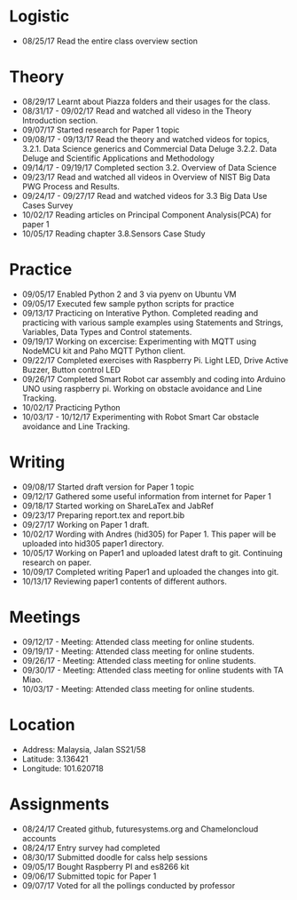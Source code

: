 # Logistic

* 08/25/17 Read the entire class overview section

# Theory

* 08/29/17 Learnt about Piazza folders and their usages for the class.
* 08/31/17 - 09/02/17 Read and watched all videso in the Theory Introduction section. 
* 09/07/17 Started research for Paper 1 topic
* 09/08/17 - 09/13/17 Read the theory and watched videos for topics,
	3.2.1. Data Science generics and Commercial Data Deluge
	3.2.2. Data Deluge and Scientific Applications and Methodology
* 09/14/17 - 09/19/17 Completed section 3.2. Overview of Data Science
* 09/23/17 Read and watched all videos in Overview of NIST Big Data PWG Process and Results.
* 09/24/17 - 09/27/17 Read and watched videos for 3.3 Big Data Use Cases Survey
* 10/02/17 Reading articles on Principal Component Analysis(PCA) for paper 1
* 10/05/17 Reading chapter 3.8.Sensors Case Study

# Practice

* 09/05/17 Enabled Python 2 and 3 via pyenv on Ubuntu VM
* 09/05/17 Executed few sample python scripts for practice
* 09/13/17 Practicing on Interative Python. Completed reading and practicing with various sample examples using Statements and Strings, Variables, Data Types and Control statements.
* 09/19/17 Working on excercise: Experimenting with MQTT using NodeMCU kit and Paho MQTT Python client.
* 09/22/17 Completed exercises with Raspberry Pi. Light LED, Drive Active Buzzer, Button control LED
* 09/26/17 Completed Smart Robot car assembly and coding into Arduino UNO using raspberry pi. Working on obstacle avoidance and Line Tracking.
* 10/02/17 Practicing Python
* 10/03/17 - 10/12/17 Experimenting with Robot Smart Car obstacle avoidance and Line Tracking.

# Writing

* 09/08/17 Started draft version for Paper 1 topic
* 09/12/17 Gathered some useful information from internet for Paper 1
* 09/18/17 Started working on ShareLaTex and JabRef
* 09/23/17 Preparing report.tex and report.bib
* 09/27/17 Working on Paper 1 draft.
* 10/02/17 Wording with Andres (hid305) for Paper 1. This paper will be uploaded into hid305 paper1 directory.
* 10/05/17 Working on Paper1 and uploaded latest draft to git. Continuing research on paper.
* 10/09/17 Completed writing Paper1 and uploaded the changes into git.
* 10/13/17 Reviewing paper1 contents of different authors.

# Meetings

* 09/12/17 - Meeting: Attended class meeting for online students.
* 09/19/17 - Meeting: Attended class meeting for online students.
* 09/26/17 - Meeting: Attended class meeting for online students.
* 09/30/17 - Meeting: Attended class meeting for online students with TA Miao.
* 10/03/17 - Meeting: Attended class meeting for online students.

# Location

* Address: Malaysia, Jalan SS21/58
* Latitude: 3.136421
* Longitude: 101.620718

# Assignments

* 08/24/17 Created github, futuresystems.org and Chameloncloud accounts
* 08/24/17 Entry survey had completed
* 08/30/17 Submitted doodle for calss help sessions
* 09/05/17 Bought Raspberry PI and es8266 kit
* 09/06/17 Submitted topic for Paper 1
* 09/07/17 Voted for all the pollings conducted by professor


